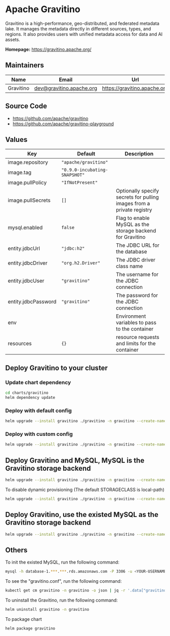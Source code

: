 <!--
  Licensed to the Apache Software Foundation (ASF) under one
  or more contributor license agreements.  See the NOTICE file
  distributed with this work for additional information
  regarding copyright ownership.  The ASF licenses this file
  to you under the Apache License, Version 2.0 (the
  "License"); you may not use this file except in compliance
  with the License.  You may obtain a copy of the License at

   http://www.apache.org/licenses/LICENSE-2.0

  Unless required by applicable law or agreed to in writing,
  software distributed under the License is distributed on an
  "AS IS" BASIS, WITHOUT WARRANTIES OR CONDITIONS OF ANY
  KIND, either express or implied.  See the License for the
  specific language governing permissions and limitations
  under the License.
-->

# Apache Gravitino

Gravitino is a high-performance, geo-distributed, and federated metadata lake. It manages the
metadata directly in
different sources, types, and regions. It also provides users with unified metadata access
for data and AI assets.

**Homepage:** <https://gravitino.apache.org/>

## Maintainers

| Name      | Email                    | Url                          |
|-----------|--------------------------|------------------------------|
| Gravitino | dev@gravitino.apache.org | https://gravitino.apache.org |

## Source Code

* <https://github.com/apache/gravitino>
* <https://github.com/apache/gravitino-playground>

## Values

| Key                 | Default                       | Description                                                           |
|---------------------|-------------------------------|-----------------------------------------------------------------------|
| image.repository    | `"apache/gravitino"`          |                                                                       |
| image.tag           | `"0.9.0-incubating-SNAPSHOT"` |                                                                       |
| image.pullPolicy    | `"IfNotPresent"`              |                                                                       |
| image.pullSecrets   | `[]       `                   | Optionally specify secrets for pulling images from a private registry |                            
| mysql.enabled       | `false`                       | Flag to enable MySQL as the storage backend for Gravitino             |
| entity.jdbcUrl      | `"jdbc:h2"`                   | The JDBC URL for the database                                         |
| entity.jdbcDriver   | `"org.h2.Driver"`             | The JDBC driver class name                                            |
| entity.jdbcUser     | `"gravitino"`                 | The username for the JDBC connection                                  |
| entity.jdbcPassword | `"gravitino"`                 | The password for the JDBC connection                                  |
| env                 | `            `                | Environment variables to pass to the container                        |
| resources           | `{}          `                | resource requests and limits for the container                        |

## Deploy Gravitino to your cluster

### Update chart dependency

```bash
cd charts/gravitino
helm dependency update
```

### Deploy with default config

```bash
helm upgrade --install gravitino ./gravitino -n gravitino --create-namespace
```

### Deploy with custom config

```bash
helm upgrade --install gravitino ./gravitino -n gravitino --create-namespace --set "key1=val1,key2=val2,..."
```

## Deploy Gravitino and MySQL, MySQL is the Gravitino storage backend

```bash
helm upgrade --install gravitino ./gravitino -n gravitino --create-namespace --set mysql.enabled=true
```

To disable dynamic provisioning (The default STORAGECLASS is local-path)

```bash
helm upgrade --install gravitino ./gravitino -n gravitino --create-namespace --set mysql.enabled=true --set global.defaultStorageClass="-"
```

## Deploy Gravitino, use the existed MySQL as the Gravitino storage backend

```bash
helm upgrade --install gravitino ./gravitino -n gravitino --create-namespace --set entity.jdbcUrl="jdbc:mysql://database-1.***.***.rds.amazonaws.com:3306/gravitino" --set entity.jdbcDriver="com.mysql.cj.jdbc.Driver" --set entity.jdbcUser=admin --set entity.jdbcPassword=admin123
```

## Others

To init the existed MySQL, run the following command:

```bash
mysql -h database-1.***.***.rds.amazonaws.com -P 3306 -u <YOUR-USERNAME> -p <YOUR-PASSWORD> < schema-0.*.0-mysql.sql
```

To see the "gravitino.conf", run the following command:

```bash
kubectl get cm gravitino -n gravitino -o json | jq -r '.data["gravitino.conf"]'
```

To uninstall the Gravitino, run the following command:

```bash
helm uninstall gravitino -n gravitino
```

To package chart

```bash
helm package gravitino
```